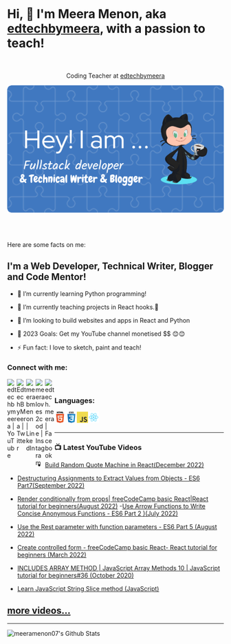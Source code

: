 
  # Hi, 👋 I'm Meera Menon, aka [edtechbymeera][YouTube], with a passion to teach!

<br>
<p align='center'>
  Coding Teacher at <a href="https://youtube.com/c/edtechbymeera" target="_blank">edtechbymeera</a>
</p>

![Header](./20221216_133850_0000.png)
 
 <p align='center'>
 
 
 </p>
<br/>
<br/>


<!--
**meeramenon07/meeramenon07** is a ✨ _special_ ✨ repository because its `README.md` (this file) appears on your GitHub profile.
-->
Here are some facts on me:

## I'm a Web Developer, Technical Writer, Blogger and Code Mentor!
- 🔭 I’m currently learning Python programming!

- 🌱 I’m currently teaching  projects in React hooks.🤣
- 👯 I’m looking to build websites and apps in React and Python
- 🥅 2023 Goals: Get my YouTube channel monetised $$ 😊😊 
- ⚡ Fun fact: I love to sketch, paint and teach!

### Connect with me:

[<img align="left" alt="edtechbymeera | YouTube" width="22px" src="https://cdn.jsdelivr.net/npm/simple-icons@v3/icons/youtube.svg" />][youtube]
[<img align="left" alt="EdtechByMeera | Twitter" width="22px" src="https://cdn.jsdelivr.net/npm/simple-icons@v3/icons/twitter.svg" />][twitter]
[<img align="left" alt="meerabmenon | LinkedIn" width="22px" src="https://cdn.jsdelivr.net/npm/simple-icons@v3/icons/linkedin.svg" />][linkedin]
[<img align="left" alt="meeraloves2code | Instagram" width="22px" src="https://cdn.jsdelivr.net/npm/simple-icons@v3/icons/instagram.svg" />][instagram]
[<img align="left" alt="edtech.meera | Facebook" width="22px" src="https://cdn.jsdelivr.net/npm/simple-icons@v3/icons/facebook.svg" />][facebook]



<br />

### Languages:

[<img align="left" alt="HTML5" width="26px" src="https://raw.githubusercontent.com/github/explore/80688e429a7d4ef2fca1e82350fe8e3517d3494d/topics/html/html.png" />][htmlplaylist]
[<img align="left" alt="CSS3" width="26px" src="https://raw.githubusercontent.com/github/explore/80688e429a7d4ef2fca1e82350fe8e3517d3494d/topics/css/css.png" />][cssplaylist]
[<img align="left" alt="JavaScript" width="26px" src="https://raw.githubusercontent.com/github/explore/80688e429a7d4ef2fca1e82350fe8e3517d3494d/topics/javascript/javascript.png" />][jsplaylist]
[<img align="left" alt="React" width="26px" src="https://raw.githubusercontent.com/github/explore/80688e429a7d4ef2fca1e82350fe8e3517d3494d/topics/react/react.png" />][reactjsplaylist]



<br />
<br />

---

### 📺 Latest YouTube Videos
<!-- YOUTUBE:START -->

- [Build Random Quote Machine in React(December 2022)](https://youtu.be/DecVucCNbtY)

- [Destructuring Assignments to Extract Values from Objects - ES6 Part7(September 2022)](https://youtu.be/z3EyglrX1TA)
- [Render conditionally from props| freeCodeCamp basic React|React tutorial for beginners(August 2022)](https://youtu.be/OSGpxO7jrzc)
-[Use Arrow Functions to Write Concise Anonymous Functions - ES6 Part 2
)(July 2022) ](https://youtu.be/UU-GrU3A88E)
- [Use the Rest parameter with function parameters - ES6 Part 5
(August 2022)](https://youtu.be/DXugPAWT-F8)
- [Create controlled form - freeCodeCamp basic React- React tutorial for beginners
 (March 2022)](https://youtu.be/EpZqSfL5JOI)
- [INCLUDES ARRAY METHOD | JavaScript  Array Methods 10 | JavaScript tutorial for beginners#36 (October 2020)](https://youtu.be/XwsMLtYVkNM)
- [Learn JavaScript String Slice method (JavaScript)](https://www.youtube.com/watch?v=Lev40JRi85Y)
<!-- YOUTUBE:END -->
[more videos...](https://www.youtube.com/channel/UCzsmG59Td5XqzZwipgJ0qJg)
---

---

<a href="#"><img align="left" alt="meeramenon07's Github Stats" src="https://github-readme-stats.vercel.app/api?username=meeramenon07&show_icons=true&hide_border=true&theme=dark" width="750" height="250" /></a>

[facebook]: https://www.facebook.com/edtechbymeera
[twitter]: https://twitter.com/EdtechByMeera
[youtube]: https://www.youtube.com/channel/UCzsmG59Td5XqzZwipgJ0qJg?sub_confirmation=1
[instagram]: https://www.instagram.com/meeraloves2code/
[linkedin]: https://www.linkedin.com/in/meerabmenon/
[htmlplaylist]: https://www.youtube.com/playlist?list=PLvsacu9cyzexKRSGOKYrND5bt1-N81a0K 
[cssplaylist]: https://www.youtube.com/playlist?list=PLvsacu9cyzexCd_0c45vI0X7KdoxRBY18
[jsplaylist]: https://www.youtube.com/playlist?list=PLvsacu9cyzeyn-eCUlvJJGGfndsvbUZWS
[projectplaylist]: https://www.youtube.com/playlist?list=PLvsacu9cyzexFWJonU5sW7xF5Kq1BIuou
[reactjsplaylist]:https://youtube.com/playlist?list=PLvsacu9cyzey4pMTC7cPjBffDdl3kg7S5

